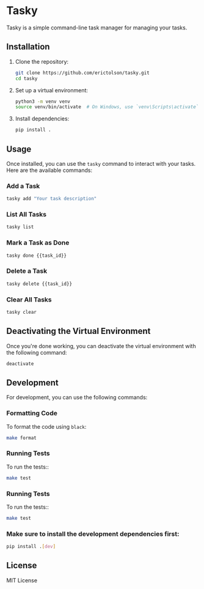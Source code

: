# Tasky

Tasky is a simple command-line task manager for managing your tasks.

## Installation

1. Clone the repository:
    ```bash
    git clone https://github.com/erictolson/tasky.git
    cd tasky
    ```

2. Set up a virtual environment:
    ```bash
    python3 -m venv venv
    source venv/bin/activate  # On Windows, use `venv\Scripts\activate`
    ```

3. Install dependencies:
    ```bash
    pip install .
    ```

## Usage

Once installed, you can use the `tasky` command to interact with your tasks. Here are the available commands:

### Add a Task
```bash
tasky add "Your task description"
```

### List All Tasks
```bash
tasky list
```

### Mark a Task as Done
```bash
tasky done {{task_id}}
```

### Delete a Task
```bash
tasky delete {{task_id}}
```

### Clear All Tasks
```bash
tasky clear
```

## Deactivating the Virtual Environment
Once you're done working, you can deactivate the virtual environment with the following command:
```bash
deactivate
```

## Development

For development, you can use the following commands:

### Formatting Code
To format the code using `black`:
```bash
make format
```

### Running Tests
To run the tests::
```bash
make test
```

### Running Tests
To run the tests::
```bash
make test
```

### Make sure to install the development dependencies first:
```bash
pip install .[dev]
```

## License
MIT License